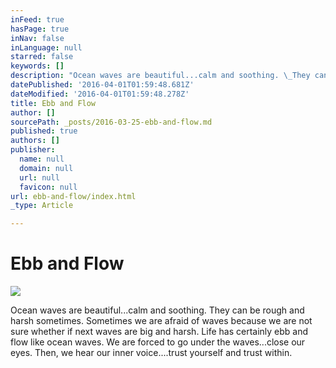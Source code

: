 ```yaml
---
inFeed: true
hasPage: true
inNav: false
inLanguage: null
starred: false
keywords: []
description: "Ocean waves are beautiful...calm and soothing. \_They can be rough and harsh sometimes. \_Sometimes we are afraid of waves because we are not sure whether if next waves are big and harsh. \_Life has certainly ebb and flow like ocean waves. \_We are forced to go under the waves...close our eyes. \_Then, we hear our inner voice....trust yourself and trust within."
datePublished: '2016-04-01T01:59:48.681Z'
dateModified: '2016-04-01T01:59:48.278Z'
title: Ebb and Flow
author: []
sourcePath: _posts/2016-03-25-ebb-and-flow.md
published: true
authors: []
publisher:
  name: null
  domain: null
  url: null
  favicon: null
url: ebb-and-flow/index.html
_type: Article

---
```

# Ebb and Flow
![](https://the-grid-user-content.s3-us-west-2.amazonaws.com/fba187ef-1cd7-41c3-bb06-3c9878f18984.jpg)

Ocean waves are beautiful...calm and soothing.  They can be rough and harsh sometimes.  Sometimes we are afraid of waves because we are not sure whether if next waves are big and harsh.  Life has certainly ebb and flow like ocean waves.  We are forced to go under the waves...close our eyes.  Then, we hear our inner voice....trust yourself and trust within.